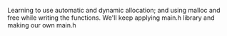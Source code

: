 Learning to use automatic and dynamic allocation; and using malloc and free while writing the functions. We'll keep applying main.h library and making our own main.h

